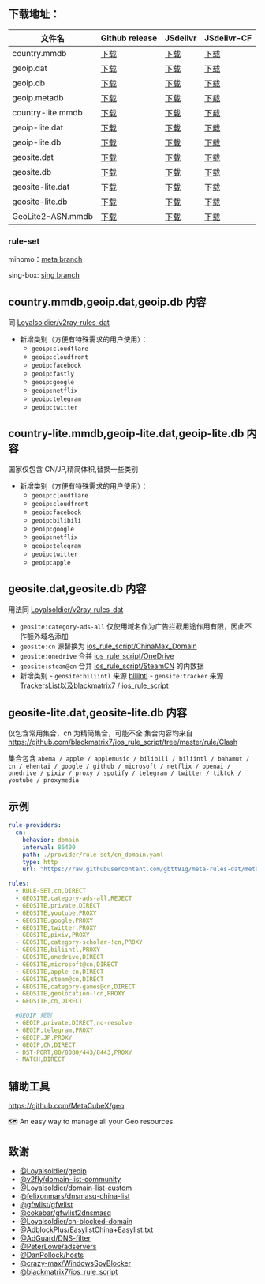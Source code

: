 ## **下载地址**：

| 文件名              | Github release                                                                                                            | JSdelivr                                                                                                                           | JSdelivr-CF                                                                                                                              |
|---------------------|---------------------------------------------------------------------------------------------------------------------------|------------------------------------------------------------------------------------------------------------------------------------|------------------------------------------------------------------------------------------------------------------------------------------|
| country.mmdb        | [下载](https://github.com/gbtt91g/meta-rules-dat/releases/download/latest/country.mmdb)                                 | [下载](https://cdn.jsdelivr.net/gh/gbtt91g/meta-rules-dat@release/country.mmdb)                                                  | [下载](https://testingcf.jsdelivr.net/gh/gbtt91g/meta-rules-dat@release/country.mmdb)                                                  |
| geoip.dat           | [下载](https://github.com/gbtt91g/meta-rules-dat/releases/download/latest/geoip.dat)                                    | [下载](https://cdn.jsdelivr.net/gh/gbtt91g/meta-rules-dat@release/geoip.dat)                                                       | [下载](https://testingcf.jsdelivr.net/gh/gbtt91g/meta-rules-dat@release/geoip.dat)                                                       |
| geoip.db            | [下载](https://github.com/gbtt91g/meta-rules-dat/releases/download/latest/geoip.db)                                     | [下载](https://cdn.jsdelivr.net/gh/gbtt91g/meta-rules-dat@release/geoip.db)                                                        | [下载](https://testingcf.jsdelivr.net/gh/gbtt91g/meta-rules-dat@release/geoip.db)                                                        |
| geoip.metadb        | [下载](https://github.com/gbtt91g/meta-rules-dat/releases/download/latest/geoip.metadb)                                 | [下载](https://cdn.jsdelivr.net/gh/gbtt91g/meta-rules-dat@release/geoip.metadb)                                                    | [下载](https://testingcf.jsdelivr.net/gh/gbtt91g/meta-rules-dat@release/geoip.metadb)                                                    |
| country-lite.mmdb   | [下载](https://github.com/gbtt91g/meta-rules-dat/releases/download/latest/country-lite.mmdb)                            | [下载](https://cdn.jsdelivr.net/gh/gbtt91g/meta-rules-dat@release/country-lite.mmdb)                                               | [下载](https://testingcf.jsdelivr.net/gh/gbtt91g/meta-rules-dat@release/country-lite.mmdb)                                               |
| geoip-lite.dat      | [下载](https://github.com/gbtt91g/meta-rules-dat/releases/download/latest/geoip-lite.dat)                               | [下载](https://cdn.jsdelivr.net/gh/gbtt91g/meta-rules-dat@release/geoip-lite.dat)                                                  | [下载](https://testingcf.jsdelivr.net/gh/gbtt91g/meta-rules-dat@release/geoip-lite.dat)                                                  |
| geoip-lite.db       | [下载](https://github.com/gbtt91g/meta-rules-dat/releases/download/latest/geoip-lite.db)                                | [下载](https://cdn.jsdelivr.net/gh/gbtt91g/meta-rules-dat@release/geoip-lite.db)                                                   | [下载](https://testingcf.jsdelivr.net/gh/gbtt91g/meta-rules-dat@release/geoip-lite.db)                                                   |
| geosite.dat         | [下载](https://github.com/gbtt91g/meta-rules-dat/releases/download/latest/geosite.dat)                                  | [下载](https://cdn.jsdelivr.net/gh/gbtt91g/meta-rules-dat@release/geosite.dat)                                                     | [下载](https://testingcf.jsdelivr.net/gh/gbtt91g/meta-rules-dat@release/geosite.dat)                                                     |
| geosite.db          | [下载](https://github.com/gbtt91g/meta-rules-dat/releases/download/latest/geosite.db)                                   | [下载](https://cdn.jsdelivr.net/gh/gbtt91g/meta-rules-dat@release/geosite.db)                                                      | [下载](https://testingcf.jsdelivr.net/gh/gbtt91g/meta-rules-dat@release/geosite.db)                                                      |
| geosite-lite.dat    | [下载](https://github.com/gbtt91g/meta-rules-dat/releases/download/latest/geosite-lite.dat)                             | [下载](https://cdn.jsdelivr.net/gh/gbtt91g/meta-rules-dat@release/geosite-lite.dat)                                                 | [下载](https://testingcf.jsdelivr.net/gh/gbtt91g/meta-rules-dat@release/geosite-lite.dat)                                                 |
| geosite-lite.db     | [下载](https://github.com/gbtt91g/meta-rules-dat/releases/download/latest/geosite-lite.db)                              | [下载](https://cdn.jsdelivr.net/gh/gbtt91g/meta-rules-dat@release/geosite-lite.db)                                                 | [下载](https://testingcf.jsdelivr.net/gh/gbtt91g/meta-rules-dat@release/geosite-lite.db)                                                 |
| GeoLite2-ASN.mmdb   | [下载](https://github.com/gbtt91g/meta-rules-dat/releases/download/latest/GeoLite2-ASN.mmdb)                              | [下载](https://cdn.jsdelivr.net/gh/gbtt91g/meta-rules-dat@release/GeoLite2-ASN.mmdb)                                                 | [下载](https://testingcf.jsdelivr.net/gh/gbtt91g/meta-rules-dat@release/GeoLite2-ASN.mmdb)                                                 |

### **rule-set**

mihomo：[meta branch](https://github.com/gbtt91g/meta-rules-dat/tree/meta)

sing-box: [sing branch](https://github.com/gbtt91g/meta-rules-dat/tree/sing)

## **country.mmdb,geoip.dat,geoip.db 内容**

同 [Loyalsoldier/v2ray-rules-dat](https://github.com/Loyalsoldier/v2ray-rules-dat)

- 新增类别（方便有特殊需求的用户使用）：
  - `geoip:cloudflare`
  - `geoip:cloudfront`
  - `geoip:facebook`
  - `geoip:fastly`
  - `geoip:google`
  - `geoip:netflix`
  - `geoip:telegram`
  - `geoip:twitter`

## **country-lite.mmdb,geoip-lite.dat,geoip-lite.db 内容**

国家仅包含 CN/JP,精简体积,替换一些类别

- 新增类别（方便有特殊需求的用户使用）：
  - `geoip:cloudflare`
  - `geoip:cloudfront`
  - `geoip:facebook`
  - `geoip:bilibili`
  - `geoip:google`
  - `geoip:netflix`
  - `geoip:telegram`
  - `geoip:twitter`
  - `geoip:apple`

## **geosite.dat,geosite.db 内容**

用法同 [Loyalsoldier/v2ray-rules-dat](https://github.com/Loyalsoldier/v2ray-rules-dat)

- `geosite:category-ads-all` 仅使用域名作为广告拦截用途作用有限，因此不作额外域名添加
- `geosite:cn` 源替换为 [ios_rule_script/ChinaMax_Domain](https://github.com/blackmatrix7/ios_rule_script/tree/master/rule/Clash/ChinaMax)
- `geosite:onedrive` 合并 [ios_rule_script/OneDrive](https://github.com/blackmatrix7/ios_rule_script/tree/master/rule/Clash/OneDrive)
- `geosite:steam@cn` 合并 [ios_rule_script/SteamCN](https://github.com/blackmatrix7/ios_rule_script/tree/master/rule/Clash/SteamCN) 的内数据
- 新增类别 - `geosite:biliintl` 来源 [biliintl](https://raw.githubusercontent.com/xishang0128/rules/main/biliintl.list) - `geosite:tracker` 来源 [TrackersList](https://trackerslist.com/#/zh)以及[blackmatrix7
  /
  ios_rule_script](https://github.com/blackmatrix7/ios_rule_script/tree/master/rule/Clash/PrivateTracker)

## **geosite-lite.dat,geosite-lite.db 内容**

仅包含常用集合，cn 为精简集合，可能不全
集合内容均来自 https://github.com/blackmatrix7/ios_rule_script/tree/master/rule/Clash

集合包含 `abema / apple / applemusic / bilibili / biliintl / bahamut / cn / ehentai / google / github / microsoft / netflix / openai / onedrive / pixiv / proxy / spotify / telegram / twitter / tiktok / youtube / proxymedia`

## **示例**

```yaml
rule-providers:
  cn:
    behavior: domain
    interval: 86400
    path: ./provider/rule-set/cn_domain.yaml
    type: http
    url: "https://raw.githubusercontent.com/gbtt91g/meta-rules-dat/meta/geo/geosite/cn.yaml"

rules:
  - RULE-SET,cn,DIRECT
  - GEOSITE,category-ads-all,REJECT
  - GEOSITE,private,DIRECT
  - GEOSITE,youtube,PROXY
  - GEOSITE,google,PROXY
  - GEOSITE,twitter,PROXY
  - GEOSITE,pixiv,PROXY
  - GEOSITE,category-scholar-!cn,PROXY
  - GEOSITE,biliintl,PROXY
  - GEOSITE,onedrive,DIRECT
  - GEOSITE,microsoft@cn,DIRECT
  - GEOSITE,apple-cn,DIRECT
  - GEOSITE,steam@cn,DIRECT
  - GEOSITE,category-games@cn,DIRECT
  - GEOSITE,geolocation-!cn,PROXY
  - GEOSITE,cn,DIRECT

  #GEOIP 规则
  - GEOIP,private,DIRECT,no-resolve
  - GEOIP,telegram,PROXY
  - GEOIP,JP,PROXY
  - GEOIP,CN,DIRECT
  - DST-PORT,80/8080/443/8443,PROXY
  - MATCH,DIRECT
```

## 辅助工具

https://github.com/MetaCubeX/geo

🗺 An easy way to manage all your Geo resources.

## 致谢

- [@Loyalsoldier/geoip](https://github.com/Loyalsoldier/geoip)
- [@v2fly/domain-list-community](https://github.com/v2fly/domain-list-community)
- [@Loyalsoldier/domain-list-custom](https://github.com/Loyalsoldier/domain-list-custom)
- [@felixonmars/dnsmasq-china-list](https://github.com/felixonmars/dnsmasq-china-list)
- [@gfwlist/gfwlist](https://github.com/gfwlist/gfwlist)
- [@cokebar/gfwlist2dnsmasq](https://github.com/cokebar/gfwlist2dnsmasq)
- [@Loyalsoldier/cn-blocked-domain](https://github.com/Loyalsoldier/cn-blocked-domain)
- [@AdblockPlus/EasylistChina+Easylist.txt](https://easylist-downloads.adblockplus.org/easylistchina+easylist.txt)
- [@AdGuard/DNS-filter](https://kb.adguard.com/en/general/adguard-ad-filters#dns-filter)
- [@PeterLowe/adservers](https://pgl.yoyo.org/adservers)
- [@DanPollock/hosts](https://someonewhocares.org/hosts)
- [@crazy-max/WindowsSpyBlocker](https://github.com/crazy-max/WindowsSpyBlocker)
- [@blackmatrix7/ios_rule_script](https://github.com/blackmatrix7/ios_rule_script)
